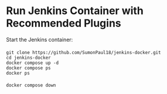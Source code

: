 # Run Jenkins Container with Recommended Plugins
Start the Jenkins container:
####
    git clone https://github.com/SumonPaul18/jenkins-docker.git
    cd jenkins-docker
    docker compose up -d
    docker compose ps
    docker ps
####
    docker compose down
